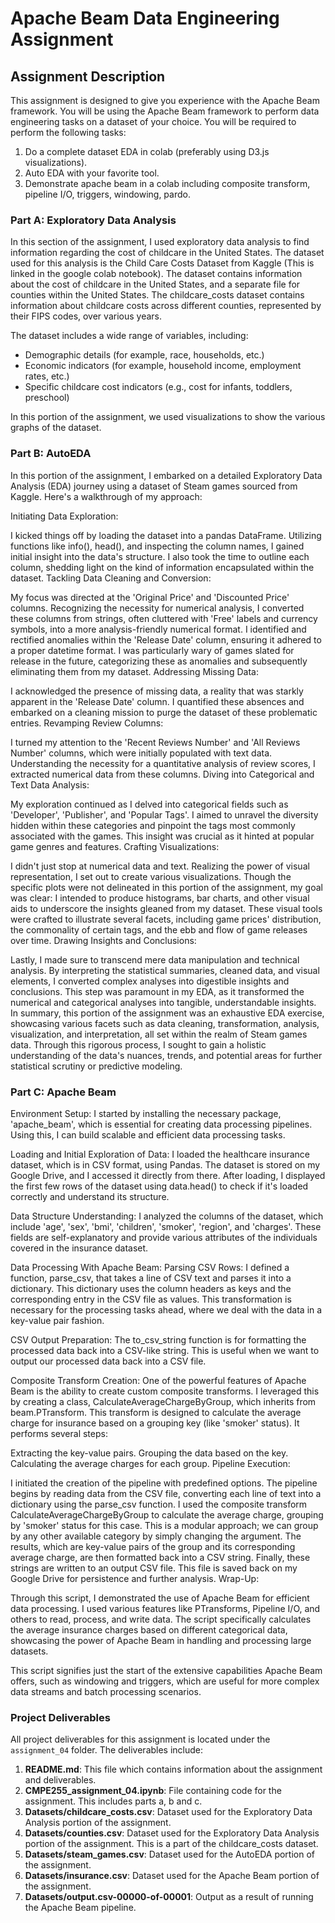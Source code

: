 # Apache Beam Data Engineering Assignment

## Assignment Description
This assignment is designed to give you experience with the Apache Beam framework. You will be using the Apache Beam framework to perform data engineering tasks on a dataset of your choice. You will be required to perform the following tasks:
1) Do a complete dataset EDA in colab (preferably using D3.js visualizations). 
2) Auto EDA with your favorite tool.
3) Demonstrate apache beam in a colab including composite transform, pipeline I/O, triggers, windowing, pardo. 

### Part A: Exploratory Data Analysis
In this section of the assignment, I used exploratory data analysis to find information regarding the cost of childcare in the United States. The dataset used for this analysis is the Child Care Costs Dataset from Kaggle (This is linked in the google colab notebook). The dataset contains information about the cost of childcare in the United States, and a separate file for counties within the United States. The childcare_costs dataset contains information about childcare costs across different counties, represented by their FIPS codes, over various years.

The dataset includes a wide range of variables, including:
- Demographic details (for example, race, households, etc.)
- Economic indicators (for example, household income, employment rates, etc.)
- Specific childcare cost indicators (e.g., cost for infants, toddlers, preschool)

In this portion of the assignment, we used visualizations to show the various graphs of the dataset. 

### Part B: AutoEDA
In this portion of the assignment, I embarked on a detailed Exploratory Data Analysis (EDA) journey using a dataset of Steam games sourced from Kaggle. Here's a walkthrough of my approach:

Initiating Data Exploration:

I kicked things off by loading the dataset into a pandas DataFrame. Utilizing functions like info(), head(), and inspecting the column names, I gained initial insight into the data's structure.
I also took the time to outline each column, shedding light on the kind of information encapsulated within the dataset.
Tackling Data Cleaning and Conversion:

My focus was directed at the 'Original Price' and 'Discounted Price' columns. Recognizing the necessity for numerical analysis, I converted these columns from strings, often cluttered with 'Free' labels and currency symbols, into a more analysis-friendly numerical format.
I identified and rectified anomalies within the 'Release Date' column, ensuring it adhered to a proper datetime format. I was particularly wary of games slated for release in the future, categorizing these as anomalies and subsequently eliminating them from my dataset.
Addressing Missing Data:

I acknowledged the presence of missing data, a reality that was starkly apparent in the 'Release Date' column. I quantified these absences and embarked on a cleaning mission to purge the dataset of these problematic entries.
Revamping Review Columns:

I turned my attention to the 'Recent Reviews Number' and 'All Reviews Number' columns, which were initially populated with text data. Understanding the necessity for a quantitative analysis of review scores, I extracted numerical data from these columns.
Diving into Categorical and Text Data Analysis:

My exploration continued as I delved into categorical fields such as 'Developer', 'Publisher', and 'Popular Tags'. I aimed to unravel the diversity hidden within these categories and pinpoint the tags most commonly associated with the games. This insight was crucial as it hinted at popular game genres and features.
Crafting Visualizations:

I didn't just stop at numerical data and text. Realizing the power of visual representation, I set out to create various visualizations. Though the specific plots were not delineated in this portion of the assignment, my goal was clear: I intended to produce histograms, bar charts, and other visual aids to underscore the insights gleaned from my dataset. These visual tools were crafted to illustrate several facets, including game prices' distribution, the commonality of certain tags, and the ebb and flow of game releases over time.
Drawing Insights and Conclusions:

Lastly, I made sure to transcend mere data manipulation and technical analysis. By interpreting the statistical summaries, cleaned data, and visual elements, I converted complex analyses into digestible insights and conclusions. This step was paramount in my EDA, as it transformed the numerical and categorical analyses into tangible, understandable insights.
In summary, this portion of the assignment was an exhaustive EDA exercise, showcasing various facets such as data cleaning, transformation, analysis, visualization, and interpretation, all set within the realm of Steam games data. Through this rigorous process, I sought to gain a holistic understanding of the data's nuances, trends, and potential areas for further statistical scrutiny or predictive modeling.

### Part C: Apache Beam
Environment Setup: I started by installing the necessary package, 'apache_beam', which is essential for creating data processing pipelines. Using this, I can build scalable and efficient data processing tasks.

Loading and Initial Exploration of Data: I loaded the healthcare insurance dataset, which is in CSV format, using Pandas. The dataset is stored on my Google Drive, and I accessed it directly from there. After loading, I displayed the first few rows of the dataset using data.head() to check if it's loaded correctly and understand its structure.

Data Structure Understanding: I analyzed the columns of the dataset, which include 'age', 'sex', 'bmi', 'children', 'smoker', 'region', and 'charges'. These fields are self-explanatory and provide various attributes of the individuals covered in the insurance dataset.

Data Processing With Apache Beam:
Parsing CSV Rows: I defined a function, parse_csv, that takes a line of CSV text and parses it into a dictionary. This dictionary uses the column headers as keys and the corresponding entry in the CSV file as values. This transformation is necessary for the processing tasks ahead, where we deal with the data in a key-value pair fashion.

CSV Output Preparation: The to_csv_string function is for formatting the processed data back into a CSV-like string. This is useful when we want to output our processed data back into a CSV file.

Composite Transform Creation: One of the powerful features of Apache Beam is the ability to create custom composite transforms. I leveraged this by creating a class, CalculateAverageChargeByGroup, which inherits from beam.PTransform. This transform is designed to calculate the average charge for insurance based on a grouping key (like 'smoker' status). It performs several steps:

Extracting the key-value pairs.
Grouping the data based on the key.
Calculating the average charges for each group.
Pipeline Execution:

I initiated the creation of the pipeline with predefined options.
The pipeline begins by reading data from the CSV file, converting each line of text into a dictionary using the parse_csv function.
I used the composite transform CalculateAverageChargeByGroup to calculate the average charge, grouping by 'smoker' status for this case. This is a modular approach; we can group by any other available category by simply changing the argument.
The results, which are key-value pairs of the group and its corresponding average charge, are then formatted back into a CSV string.
Finally, these strings are written to an output CSV file. This file is saved back on my Google Drive for persistence and further analysis.
Wrap-Up:

Through this script, I demonstrated the use of Apache Beam for efficient data processing. I used various features like PTransforms, Pipeline I/O, and others to read, process, and write data. The script specifically calculates the average insurance charges based on different categorical data, showcasing the power of Apache Beam in handling and processing large datasets.

This script signifies just the start of the extensive capabilities Apache Beam offers, such as windowing and triggers, which are useful for more complex data streams and batch processing scenarios.

### Project Deliverables
All project deliverables for this assignment is located under the `assignment_04` folder. The deliverables include:
1. **README.md**: This file which contains information about the assignment and deliverables.
2. **CMPE255_assignment_04.ipynb**: File containing code for the assignment. This includes parts a, b and c.
3. **Datasets/childcare_costs.csv**: Dataset used for the Exploratory Data Analysis portion of the assignment.
4. **Datasets/counties.csv**: Dataset used for the Exploratory Data Analysis portion of the assignment. This is a part of the childcare_costs dataset.
5. **Datasets/steam_games.csv**: Dataset used for the AutoEDA portion of the assignment.
6. **Datasets/insurance.csv**: Dataset used for the Apache Beam portion of the assignment.
7. **Datasets/output.csv-00000-of-00001**: Output as a result of running the Apache Beam pipeline.